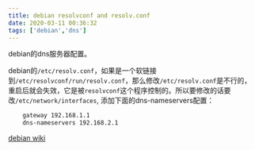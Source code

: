 ```yaml
---
title: debian resolvconf and resolv.conf
date: 2020-03-11 00:36:32
tags: ['debian','dns']
---
```


debian的dns服务器配置。
<!--more-->

debian的`/etc/resolv.conf`，如果是一个软链接到`/etc/resolvconf/run/resolv.conf`，那么修改`/etc/resolv.conf`是不行的，重启后就会失效，它是被`resolvconf`这个程序控制的。所以要修改的话要改`/etc/network/interfaces`, 添加下面的dns-nameservers配置：

```bash
    gateway 192.168.1.1
    dns-nameservers 192.168.2.1
```

[debian wiki](https://wiki.debian.org/zh_CN/NetworkConfiguration#A.2BYktSqJFNf25jpVPj-)
